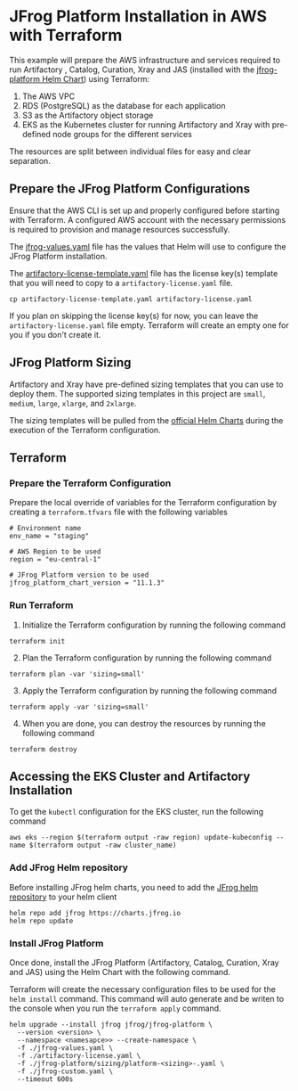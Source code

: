 # JFrog Platform Installation in AWS with Terraform
This example will prepare the AWS infrastructure and services required to run Artifactory , Catalog, Curation, Xray and JAS  (installed with the [jfrog-platform Helm Chart](https://github.com/jfrog/charts/tree/master/stable/jfrog-platform)) using Terraform:
1. The AWS VPC
2. RDS (PostgreSQL) as the database for each application
2. S3 as the Artifactory object storage
3. EKS as the Kubernetes cluster for running Artifactory and Xray with pre-defined node groups for the different services

The resources are split between individual files for easy and clear separation.


## Prepare the JFrog Platform Configurations
Ensure that the AWS CLI is set up and properly configured before starting with Terraform. 
A configured AWS account with the necessary permissions is required to provision and manage resources successfully. 

The [jfrog-values.yaml](jfrog-values.yaml) file has the values that Helm will use to configure the JFrog Platform installation.

The [artifactory-license-template.yaml](artifactory-license-template.yaml) file has the license key(s) template that you will need to copy to a `artifactory-license.yaml` file.
```shell
cp artifactory-license-template.yaml artifactory-license.yaml
```

If you plan on skipping the license key(s) for now, you can leave the `artifactory-license.yaml` file empty. Terraform will create an empty one for you if you don't create it.

## JFrog Platform Sizing
Artifactory and Xray have pre-defined sizing templates that you can use to deploy them. The supported sizing templates in this project are `small`, `medium`, `large`, `xlarge`, and `2xlarge`.

The sizing templates will be pulled from the [official Helm Charts](https://github.com/jfrog/charts) during the execution of the Terraform configuration.

## Terraform

### Prepare the Terraform Configuration
Prepare the local override of variables for the Terraform configuration by creating a `terraform.tfvars` file with the following variables
```hcl
# Environment name
env_name = "staging"

# AWS Region to be used
region = "eu-central-1"

# JFrog Platform version to be used
jfrog_platform_chart_version = "11.1.3"
```

### Run Terraform

1. Initialize the Terraform configuration by running the following command
```shell
terraform init
```

2. Plan the Terraform configuration by running the following command
```shell
terraform plan -var 'sizing=small'
```

3. Apply the Terraform configuration by running the following command
```shell
terraform apply -var 'sizing=small'
```

4. When you are done, you can destroy the resources by running the following command
```shell
terraform destroy
```

## Accessing the EKS Cluster and Artifactory Installation
To get the `kubectl` configuration for the EKS cluster, run the following command
```shell
aws eks --region $(terraform output -raw region) update-kubeconfig --name $(terraform output -raw cluster_name)
```

### Add JFrog Helm repository
Before installing JFrog helm charts, you need to add the [JFrog helm repository](https://charts.jfrog.io) to your helm client

```shell
helm repo add jfrog https://charts.jfrog.io
helm repo update
```

### Install JFrog Platform
Once done, install the JFrog Platform (Artifactory, Catalog, Curation, Xray and JAS) using the Helm Chart with the following command.

Terraform will create the necessary configuration files to be used for the `helm install` command.
This command will auto generate and be writen to the console when you run the `terraform apply` command.
```shell
helm upgrade --install jfrog jfrog/jfrog-platform \
  --version <version> \
  --namespace <namesapce>> --create-namespace \
  -f ./jfrog-values.yaml \
  -f ./artifactory-license.yaml \
  -f ./jfrog-platform/sizing/platform-<sizing>-.yaml \
  -f ./jfrog-custom.yaml \
  --timeout 600s
```
